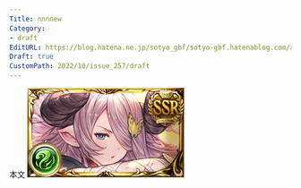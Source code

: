 ```yaml
---
Title: nnnnew
Category:
- draft
EditURL: https://blog.hatena.ne.jp/sotyo_gbf/sotyo-gbf.hatenablog.com/atom/entry/4207112889924046809
Draft: true
CustomPath: 2022/10/issue_257/draft
---
```


本文
![画像](image/unnamed.png)
